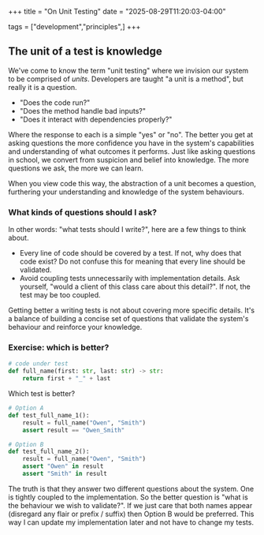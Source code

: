+++
title = "On Unit Testing"
date = "2025-08-29T11:20:03-04:00"

tags = ["development","principles",]
+++

## The unit of a test is knowledge

We've come to know the term "unit testing" where we invision our system to be comprised of *units*. Developers are taught "a unit is a method", but really it is a question.

* "Does the code run?"
* "Does the method handle bad inputs?"
* "Does it interact with dependencies properly?"

Where the response to each is a simple "yes" or "no".
The better you get at asking questions the more confidence you have in the system's capabilities and understanding of what outcomes it performs.
Just like asking questions in school, we convert from suspicion and belief into knowledge. The more questions we ask, the more we can learn.

When you view code this way, the abstraction of a unit becomes a question, furthering your understanding and knowledge of the system behaviours.

### What kinds of questions should I ask?

In other words: "what tests should I write?", here are a few things to think about.

* Every line of code should be covered by a test. If not, why does that code exist? Do not confuse this for meaning that every line should be validated.
* Avoid coupling tests unnecessarily with implementation details. Ask yourself, "would a client of this class care about this detail?". If not, the test may be too coupled.

Getting better a writing tests is not about covering more specific details. It's a balance of building a concise set of questions that validate the system's behaviour and reinforce your knowledge.

### Exercise: which is better?

```python
# code under test
def full_name(first: str, last: str) -> str:
    return first + "_" + last
```

Which test is better?

```python
# Option A
def test_full_name_1():
    result = full_name("Owen", "Smith")
    assert result == "Owen_Smith"

# Option B
def test_full_name_2():
    result = full_name("Owen", "Smith")
    assert "Owen" in result
    assert "Smith" in result
```

The truth is that they answer two different questions about the system.
One is tightly coupled to the implementation.
So the better question is "what is the behaviour we wish to validate?".
If we just care that both names appear (disregard any flair or prefix / suffix) then Option B would be preferred.
This way I can update my implementation later and not have to change my tests.
